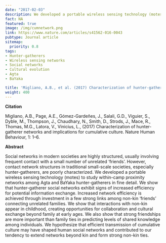 ```yaml
---
date: "2017-02-03"
description: We developed a portable wireless sensing technology (motes) to study within-camp proximity networks among Agta and BaYaka hunter-gatherers in fine detail. 
fact: NA
featured: true
image: /img/cumnetwork.png
link: https://www.nature.com/articles/s41562-016-0043
pubtype: Journal article
sitemap:
  priority: 0.8
tags:
- Hunter-gatherers
- Wireless sensing networks
- Social networks
- Cultural evolution
- Agta
- BaYaka

title: 'Migliano, A.B., et al. (2017) Characterization of hunter-gatherer networks and implications for cumulative culture. Nature Human Behaviour'
weight: 400
---
```

**Citation**

Migliano, A.B., Page, A.E., Gómez-Gardeñes, J., Salali, G.D., Viguier, S., Dyble, M., Thompson, J., Chaudhary, N., Smith, D., Strods, J., Mace, R., Thomas, M.G., Latora, V., Vinicius, L., (2017) Characterization of hunter-gatherer networks and implications for cumulative culture. Nature Human Behaviour, 1: 1–6.

**Abstract** 

Social networks in modern societies are highly structured, usually involving frequent contact with a small number of unrelated ‘friends’. However, contact network structures in traditional small-scale societies, especially hunter-gatherers, are poorly characterized. We developed a portable wireless sensing technology (motes) to study within-camp proximity networks among Agta and BaYaka hunter-gatherers in fine detail. We show that hunter-gatherer social networks exhibit signs of increased efficiency for potential information exchange. Increased network efficiency is achieved through investment in a few strong links among non-kin ‘friends’ connecting unrelated families. We show that interactions with non-kin appear in childhood, creating opportunities for collaboration and cultural exchange beyond family at early ages. We also show that strong friendships are more important than family ties in predicting levels of shared knowledge among individuals. We hypothesize that efficient transmission of cumulative culture may have shaped human social networks and contributed to our tendency to extend networks beyond kin and form strong non-kin ties.
